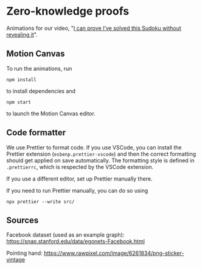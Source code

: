 # Zero-knowledge proofs

Animations for our video, "[I can prove I’ve solved this Sudoku without revealing it](https://www.youtube.com/watch?v=Otvcbw6k4eo)".

## Motion Canvas

To run the animations, run

```
npm install
```

to install dependencies and 

```
npm start
```

to launch the Motion Canvas editor.

## Code formatter

We use Prettier to format code. If you use VSCode, you can install the Prettier extension (`esbenp.prettier-vscode`) and then the correct formatting should get applied on save automatically. The formatting style is defined in `.prettierrc`, which is respected by the VSCode extension.

If you use a different editor, set up Prettier manually there.

If you need to run Prettier manually, you can do so using
```
npx prettier --write src/
```

## Sources

Facebook dataset (used as an example graph): https://snap.stanford.edu/data/egonets-Facebook.html

Pointing hand: https://www.rawpixel.com/image/6261834/png-sticker-vintage
